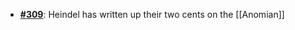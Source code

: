   -  [**#309**](https://github.com/anoma/nspec/pull/309): Heindel has written up their two cents on the [[Anomian]]
